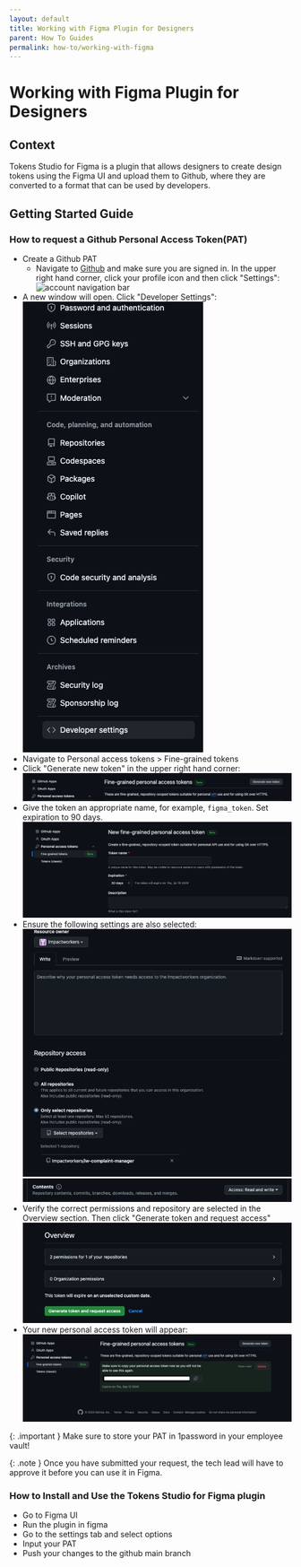 ```yaml
---
layout: default
title: Working with Figma Plugin for Designers
parent: How To Guides
permalink: how-to/working-with-figma
---
```


# Working with Figma Plugin for Designers

## Context
Tokens Studio for Figma is a plugin that allows designers to create design tokens using the Figma UI and upload them to Github, where they are converted to a format that can be used by developers. 

## Getting Started Guide

### How to request a Github Personal Access Token(PAT)

- Create a Github PAT
  - Navigate to [Github](https://github.com) and make sure you are signed in. In the upper right hand corner, click your profile icon and then click "Settings":
![account navigation bar](/assets/images/pat-github-2.png)   
- A new window will open. Click "Developer Settings":
![Developer Settings](/docs/assets/images/pat-github-3.png)
- Navigate to Personal access tokens > Fine-grained tokens
- Click "Generate new token" in the upper right hand corner:
  ![generate new token button](/docs/assets/images/pat-github-5.png)
- Give the token an appropriate name, for example, `figma_token`. Set expiration to 90 days. 
  ![generate new token button](/docs/assets/images/pat-github-6.png)
- Ensure the following settings are also selected:
   ![generate new token button](/docs/assets/images/pat-github-8.png)
   ![generate new token button](/docs/assets/images/pat-github-9.png)
- Verify the correct permissions and repository are selected in the Overview section. Then click "Generate token and request access"
   ![generate new token button](/docs/assets/images/pat-github-10.png)
- Your new personal access token will appear:
   ![generate new token button](/docs/assets/images/pat-github-11.png)
   
{: .important }
Make sure to store your PAT in 1password in your employee vault!

{: .note }
Once you have submitted your request, the tech lead will have to approve it before you can use it in Figma. 

### How to Install and Use the Tokens Studio for Figma plugin

- Go to Figma UI
- Run the plugin in figma
- Go to the settings tab and select options
- Input your PAT
- Push your changes to the github main branch
 
